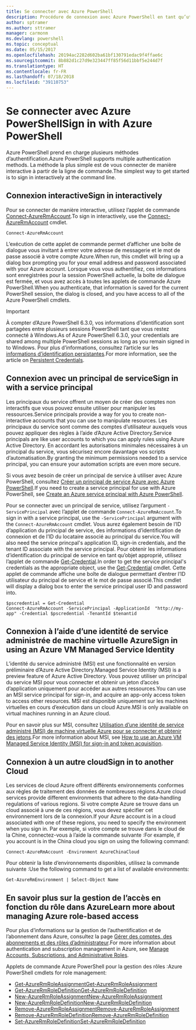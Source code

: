 ```yaml
---
title: Se connecter avec Azure PowerShell
description: Procédure de connexion avec Azure PowerShell en tant qu’utilisateur, principal de service ou avec MSI.
author: sptramer
ms.author: sttramer
manager: carmonm
ms.devlang: powershell
ms.topic: conceptual
ms.date: 05/15/2017
ms.openlocfilehash: 20194ac2282d602ba61bf130791edac9f4ffae6c
ms.sourcegitcommit: 8b882d1c27d9e323447ff85f56d11bbf5e244d7f
ms.translationtype: HT
ms.contentlocale: fr-FR
ms.lasthandoff: 07/18/2018
ms.locfileid: "39110753"
---
```

# <a name="sign-in-with-azure-powershell"></a><span data-ttu-id="33561-103">Se connecter avec Azure PowerShell</span><span class="sxs-lookup"><span data-stu-id="33561-103">Sign in with Azure PowerShell</span></span>

<span data-ttu-id="33561-104">Azure PowerShell prend en charge plusieurs méthodes d’authentification.</span><span class="sxs-lookup"><span data-stu-id="33561-104">Azure PowerShell supports multiple authentication methods.</span></span> <span data-ttu-id="33561-105">La méthode la plus simple est de vous connecter de manière interactive à partir de la ligne de commande.</span><span class="sxs-lookup"><span data-stu-id="33561-105">The simplest way to get started is to sign in interactively at the command line.</span></span>

## <a name="sign-in-interactively"></a><span data-ttu-id="33561-106">Connexion interactive</span><span class="sxs-lookup"><span data-stu-id="33561-106">Sign in interactively</span></span>

<span data-ttu-id="33561-107">Pour se connecter de manière interactive, utilisez l’applet de commande [Connect-AzureRmAccount](/powershell/module/azurerm.profile/connect-azurermaccount).</span><span class="sxs-lookup"><span data-stu-id="33561-107">To sign in interactively, use the [Connect-AzureRmAccount](/powershell/module/azurerm.profile/connect-azurermaccount) cmdlet.</span></span>

```azurepowershell
Connect-AzureRmAccount
```

<span data-ttu-id="33561-108">L’exécution de cette applet de commande permet d’afficher une boîte de dialogue vous invitant à entrer votre adresse de messagerie et le mot de passe associé à votre compte Azure.</span><span class="sxs-lookup"><span data-stu-id="33561-108">When run, this cmdlet will bring up a dialog box prompting you for your email address and password associated with your Azure account.</span></span> <span data-ttu-id="33561-109">Lorsque vous vous authentifiez, ces informations sont enregistrées pour la session PowerShell actuelle, la boîte de dialogue est fermée, et vous avez accès à toutes les applets de commande Azure PowerShell.</span><span class="sxs-lookup"><span data-stu-id="33561-109">When you authenticate, that information is saved for the current PowerShell session, the dialog is closed, and you have access to all of the Azure PowerShell cmdlets.</span></span>

> [!IMPORTANT]
> <span data-ttu-id="33561-110">À compter d’Azure PowerShell 6.3.0, vos informations d’identification sont partagées entre plusieurs sessions PowerShell tant que vous restez connecté à Windows.</span><span class="sxs-lookup"><span data-stu-id="33561-110">As of Azure PowerShell 6.3.0, your credentials are shared among multiple PowerShell sessions as long as you remain signed in to Windows.</span></span> <span data-ttu-id="33561-111">Pour plus d’informations, consultez l’article sur les [informations d’identification persistantes](context-persistence.md).</span><span class="sxs-lookup"><span data-stu-id="33561-111">For more information, see the article on [Persistent Credentials](context-persistence.md).</span></span>

## <a name="sign-in-with-a-service-principal"></a><span data-ttu-id="33561-112">Connexion avec un principal de service</span><span class="sxs-lookup"><span data-stu-id="33561-112">Sign in with a service principal</span></span>

<span data-ttu-id="33561-113">Les principaux du service offrent un moyen de créer des comptes non interactifs que vous pouvez ensuite utiliser pour manipuler les ressources.</span><span class="sxs-lookup"><span data-stu-id="33561-113">Service principals provide a way for you to create non-interactive accounts that you can use to manipulate resources.</span></span> <span data-ttu-id="33561-114">Les principaux du service sont comme des comptes d’utilisateur auxquels vous pouvez appliquer des règles à l’aide d’Azure Active Directory.</span><span class="sxs-lookup"><span data-stu-id="33561-114">Service principals are like user accounts to which you can apply rules using Azure Active Directory.</span></span> <span data-ttu-id="33561-115">En accordant les autorisations minimales nécessaires à un principal du service, vous sécurisez encore davantage vos scripts d’automatisation.</span><span class="sxs-lookup"><span data-stu-id="33561-115">By granting the minimum permissions needed to a service principal, you can ensure your automation scripts are even more secure.</span></span>

<span data-ttu-id="33561-116">Si vous avez besoin de créer un principal de service à utiliser avec Azure PowerShell, consultez [Créer un principal de service Azure avec Azure PowerShell](create-azure-service-principal-azureps.md).</span><span class="sxs-lookup"><span data-stu-id="33561-116">If you need to create a service principal for use with Azure PowerShell, see [Create an Azure service principal with Azure PowerShell](create-azure-service-principal-azureps.md).</span></span>

<span data-ttu-id="33561-117">Pour se connecter avec un principal de service, utilisez l’argument `-ServicePrincipal` avec l’applet de commande `Connect-AzureRmAccount`.</span><span class="sxs-lookup"><span data-stu-id="33561-117">To sign in with a service principal, use the `-ServicePrincipal` argument with the `Connect-AzureRmAccount` cmdlet.</span></span> <span data-ttu-id="33561-118">Vous aurez également besoin de l’ID d’application du principal de service, des informations d’identification de connexion et de l’ID du locataire associé au principal du service.</span><span class="sxs-lookup"><span data-stu-id="33561-118">You will also need the service princpal's application ID, sign-in credentials, and the tenant ID associate with the service principal.</span></span> <span data-ttu-id="33561-119">Pour obtenir les informations d’identification du principal de service en tant qu’objet approprié, utilisez l’applet de commande [Get-Credential](/powershell/module/microsoft.powershell.security/get-credential).</span><span class="sxs-lookup"><span data-stu-id="33561-119">In order to get the service principal's credentials as the appropriate object, use the [Get-Credential](/powershell/module/microsoft.powershell.security/get-credential) cmdlet.</span></span> <span data-ttu-id="33561-120">Cette applet de commande affiche une boîte de dialogue permettant d’entrer l’ID utilisateur du principal de service et le mot de passe associé.</span><span class="sxs-lookup"><span data-stu-id="33561-120">This cmdlet will display a dialog box to enter the service principal user ID and password into.</span></span>

```azurepowershell-interactive
$pscredential = Get-Credential
Connect-AzureRmAccount -ServicePrincipal -ApplicationId  "http://my-app" -Credential $pscredential -TenantId $tenantid
```

## <a name="sign-in-using-an-azure-vm-managed-service-identity"></a><span data-ttu-id="33561-121">Connexion à l’aide d’une identité de service administrée de machine virtuelle Azure</span><span class="sxs-lookup"><span data-stu-id="33561-121">Sign in using an Azure VM Managed Service Identity</span></span>

<span data-ttu-id="33561-122">L’identité du service administré (MSI) est une fonctionnalité en version préliminaire d’Azure Active Directory.</span><span class="sxs-lookup"><span data-stu-id="33561-122">Managed Service Identity (MSI) is a preview feature of Azure Active Directory.</span></span> <span data-ttu-id="33561-123">Vous pouvez utiliser un principal du service MSI pour vous connecter et obtenir un jeton d’accès d’application uniquement pour accéder aux autres ressources.</span><span class="sxs-lookup"><span data-stu-id="33561-123">You can use an MSI service principal for sign-in, and acquire an app-only access token to access other resources.</span></span> <span data-ttu-id="33561-124">MSI est disponible uniquement sur les machines virtuelles en cours d’exécution dans un cloud Azure.</span><span class="sxs-lookup"><span data-stu-id="33561-124">MSI is only available on virtual machines running in an Azure cloud.</span></span>

<span data-ttu-id="33561-125">Pour en savoir plus sur MSI, consultez [Utilisation d’une identité de service administré (MSI) de machine virtuelle Azure pour se connecter et obtenir des jetons](/azure/active-directory/msi-how-to-get-access-token-using-msi).</span><span class="sxs-lookup"><span data-stu-id="33561-125">For more information about MSI, see [How to use an Azure VM Managed Service Identity (MSI) for sign-in and token acquisition](/azure/active-directory/msi-how-to-get-access-token-using-msi).</span></span>

## <a name="sign-in-to-another-cloud"></a><span data-ttu-id="33561-126">Connexion à un autre cloud</span><span class="sxs-lookup"><span data-stu-id="33561-126">Sign in to another Cloud</span></span>

<span data-ttu-id="33561-127">Les services de cloud Azure offrent différents environnements conformes aux règles de traitement des données de nombreuses régions.</span><span class="sxs-lookup"><span data-stu-id="33561-127">Azure cloud services provide different environments that adhere to the data-handling regulations of various regions.</span></span> <span data-ttu-id="33561-128">Si votre compte Azure se trouve dans un cloud associé à une de ces régions, vous devez spécifier cet environnement lors de la connexion.</span><span class="sxs-lookup"><span data-stu-id="33561-128">If your Azure account is in a cloud associated with one of these regions, you need to specify the environment when you sign in.</span></span> <span data-ttu-id="33561-129">Par exemple, si votre compte se trouve dans le cloud de la Chine, connectez-vous à l’aide la commande suivante :</span><span class="sxs-lookup"><span data-stu-id="33561-129">For example, if you account is in the China cloud you sign on using the following command:</span></span>

```azurepowershell-interactive
Connect-AzureRmAccount -Environment AzureChinaCloud
```

<span data-ttu-id="33561-130">Pour obtenir la liste d’environnements disponibles, utilisez la commande suivante :</span><span class="sxs-lookup"><span data-stu-id="33561-130">Use the following command to get a list of available environments:</span></span>

```azurepowershell-interactive
Get-AzureRmEnvironment | Select-Object Name
```

## <a name="learn-more-about-managing-azure-role-based-access"></a><span data-ttu-id="33561-131">En savoir plus sur la gestion de l’accès en fonction du rôle dans Azure</span><span class="sxs-lookup"><span data-stu-id="33561-131">Learn more about managing Azure role-based access</span></span>

<span data-ttu-id="33561-132">Pour plus d’informations sur la gestion de l’authentification et de l’abonnement dans Azure, consultez la page [Gérer des comptes, des abonnements et des rôles d’administrateur](/azure/active-directory/role-based-access-control-configure).</span><span class="sxs-lookup"><span data-stu-id="33561-132">For more information about authentication and subscription management in Azure, see [Manage Accounts, Subscriptions, and Administrative Roles](/azure/active-directory/role-based-access-control-configure).</span></span>

<span data-ttu-id="33561-133">Applets de commande Azure PowerShell pour la gestion des rôles :</span><span class="sxs-lookup"><span data-stu-id="33561-133">Azure PowerShell cmdlets for role management:</span></span>

* [<span data-ttu-id="33561-134">Get-AzureRmRoleAssignment</span><span class="sxs-lookup"><span data-stu-id="33561-134">Get-AzureRmRoleAssignment</span></span>](/powershell/module/AzureRM.Resources/Get-AzureRmRoleAssignment)
* [<span data-ttu-id="33561-135">Get-AzureRmRoleDefinition</span><span class="sxs-lookup"><span data-stu-id="33561-135">Get-AzureRmRoleDefinition</span></span>](/powershell/module/AzureRM.Resources/Get-AzureRmRoleDefinition)
* [<span data-ttu-id="33561-136">New-AzureRmRoleAssignment</span><span class="sxs-lookup"><span data-stu-id="33561-136">New-AzureRmRoleAssignment</span></span>](/powershell/module/AzureRM.Resources/New-AzureRmRoleAssignment)
* [<span data-ttu-id="33561-137">New-AzureRmRoleDefinition</span><span class="sxs-lookup"><span data-stu-id="33561-137">New-AzureRmRoleDefinition</span></span>](/powershell/module/AzureRM.Resources/New-AzureRmRoleDefinition)
* [<span data-ttu-id="33561-138">Remove-AzureRmRoleAssignment</span><span class="sxs-lookup"><span data-stu-id="33561-138">Remove-AzureRmRoleAssignment</span></span>](/powershell/module/AzureRM.Resources/Remove-AzureRmRoleAssignment)
* [<span data-ttu-id="33561-139">Remove-AzureRmRoleDefinition</span><span class="sxs-lookup"><span data-stu-id="33561-139">Remove-AzureRmRoleDefinition</span></span>](/powershell/module/AzureRM.Resources/Remove-AzureRmRoleDefinition)
* [<span data-ttu-id="33561-140">Set-AzureRmRoleDefinition</span><span class="sxs-lookup"><span data-stu-id="33561-140">Set-AzureRmRoleDefinition</span></span>](/powershell/moduel/AzureRM.Resources/Set-AzureRmRoleDefinition)
